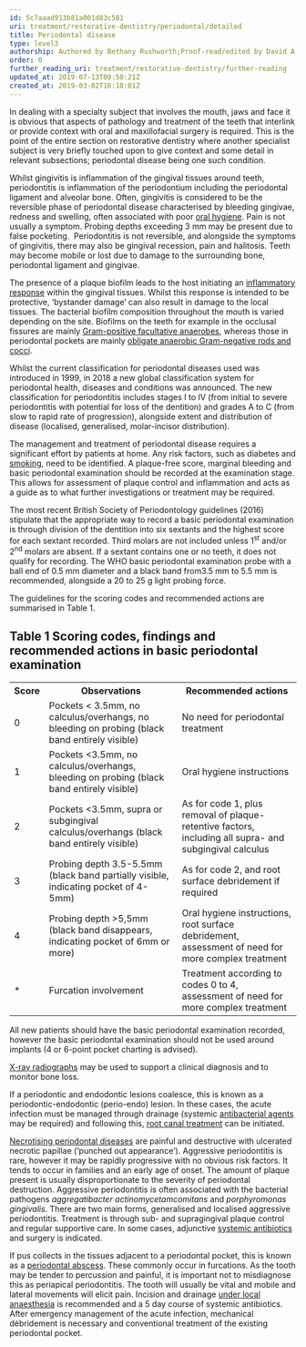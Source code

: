 ```yaml
---
id: 5c7aaad913b81a001d83c581
uri: treatment/restorative-dentistry/periodontal/detailed
title: Periodontal disease
type: level3
authorship: Authored by Bethany Rushworth;Proof-read/edited by David A. Mitchell
order: 0
further_reading_uri: treatment/restorative-dentistry/further-reading
updated_at: 2019-07-13T09:50:21Z
created_at: 2019-03-02T16:10:01Z
---
```


<p>In dealing with a specialty subject that involves the mouth,
    jaws and face it is obvious that aspects of pathology and
    treatment of the teeth that interlink or provide context
    with oral and maxillofacial surgery is required. This is
    the point of the entire section on restorative dentistry
    where another specialist subject is very briefly touched
    upon to give context and some detail in relevant subsections;
    periodontal disease being one such condition.</p>
<p>Whilst gingivitis is inflammation of the gingival tissues around
    teeth, periodontitis is inflammation of the periodontium
    including the periodontal ligament and alveolar bone. Often,
    gingivitis is considered to be the reversible phase of periodontal
    disease characterised by bleeding gingivae, redness and swelling,
    often associated with poor <a href="/help/oral-hygiene">oral hygiene</a>.
    Pain is not usually a symptom. Probing depths exceeding 3
    mm may be present due to false pocketing.  Periodontitis
    is not reversible, and alongside the symptoms of gingivitis,
    there may also be gingival recession, pain and halitosis.
    Teeth may become mobile or lost due to damage to the surrounding
    bone, periodontal ligament and gingivae.</p>
<p>The presence of a plaque biofilm leads to the host initiating
    an <a href="/treatment/other/medication/inflammation/more-info">inflammatory response</a>    within the gingival tissues. Whilst this response is intended
    to be protective, ‘bystander damage’ can also result in damage
    to the local tissues. The bacterial biofilm composition throughout
    the mouth is varied depending on the site. Biofilms on the
    teeth for example in the occlusal fissures are mainly
    <a href="/diagnosis/tests/microbiology">Gram-positive facultative anaerobes</a>, whereas those in
        periodontal pockets are mainly <a href="/diagnosis/tests/microbiology">obligate anaerobic Gram-negative rods and cocci</a>.</p>
<p>Whilst the current classification for periodontal diseases used
    was introduced in 1999, in 2018 a new global classification
    system for periodontal health, diseases and conditions was
    announced. The new classification for periodontitis includes
    stages I to IV (from initial to severe periodontitis with
    potential for loss of the dentition) and grades A to C (from
    slow to rapid rate of progression), alongside extent and
    distribution of disease (localised, generalised, molar-incisor
    distribution).</p>
<p>The management and treatment of periodontal disease requires
    a significant effort by patients at home. Any risk factors,
    such as diabetes and <a href="/diagnosis/drugs/tobacco">smoking</a>,
    need to be identified. A plaque-free score, marginal bleeding
    and basic periodontal examination should be recorded at the
    examination stage. This allows for assessment of plaque control
    and inflammation and acts as a guide as to what further investigations
    or treatment may be required.</p>
<p>The most recent British Society of Periodontology guidelines
    (2016) stipulate that the appropriate way to record a basic
    periodontal examination is through division of the dentition
    into six sextants and the highest score for each sextant
    recorded. Third molars are not included unless 1<sup>st</sup>    and/or 2<sup>nd</sup> molars are absent. If a sextant contains
    one or no teeth, it does not qualify for recording. The WHO
    basic periodontal examination probe with a ball end of 0.5
    mm diameter and a black band from3.5 mm to 5.5 mm is recommended,
    alongside a 20 to 25 g light probing force.</p>
<p>The guidelines for the scoring codes and recommended actions
    are summarised in Table 1.</p>
<h2>Table 1 Scoring codes, findings and recommended actions in basic
    periodontal examination</h2>
<table>
    <tbody>
        <tr>
            <th> Score</th>
            <th> Observations</th>
            <th> Recommended actions</th>
        </tr>
        <tr>
            <td> 0</td>
            <td> Pockets &lt; 3.5mm, no calculus/overhangs, no bleeding
                on probing (black band entirely visible)</td>
            <td>
            No need for periodontal treatment</td>
        </tr>
        <tr>
            <td> 1</td>
            <td> Pockets &lt;3.5mm, no calculus/overhangs, bleeding
                on probing (black band entirely visible)</td>
            <td>
            Oral hygiene instructions</td>
        </tr>
        <tr>
            <td> 2</td>
            <td> Pockets &lt;3.5mm, supra or subgingival calculus/overhangs
                (black band entirely visible)</td>
            <td> As for code 1, plus removal of plaque-retentive factors,
                including all supra- and subgingival calculus</td>
        </tr>
        <tr>
            <td> 3</td>
            <td> Probing depth 3.5-5.5mm (black band partially visible,
                indicating pocket of 4-5mm)</td>
            <td> As for code 2, and root surface debridement if required</td>
        </tr>
        <tr>
            <td> 4</td>
            <td> Probing depth &gt;5,5mm (black band disappears, indicating
                pocket of 6mm or more)</td>
            <td> Oral hygiene instructions, root surface debridement,
                assessment of need for more complex treatment</td>
        </tr>
        <tr>
            <td> *</td>
            <td> Furcation involvement</td>
            <td> Treatment according to codes 0 to 4, assessment of
                need for more complex treatment</td>
        </tr>
    </tbody>
</table>
<p>All new patients should have the basic periodontal examination
    recorded, however the basic periodontal examination should
    not be used around implants (4 or 6-point pocket charting
    is advised).</p>
<p><a href="/diagnosis/tests/x-ray">X-ray radiographs</a> may be
    used to support a clinical diagnosis and to monitor bone
    loss.</p>
<p>If a periodontic and endodontic lesions coalesce, this is known
    as a periodontic-endodontic (perio-endo) lesion. In these
    cases, the acute infection must be managed through drainage
    (systemic <a href="/treatment/other/medication/infection/more-info">antibacterial agents</a>    may be required) and following this, <a href="/treatment/restorative-dentistry/endodontics">root canal treatment</a>    can be initiated.</p>
<p><a href="/diagnosis/a-z/infection/more-info">Necrotising periodontal diseases</a>    are painful and destructive with ulcerated necrotic papillae
    (‘punched out appearance’). Aggressive periodontitis is rare,
    however it may be rapidly progressive with no obvious risk
    factors. It tends to occur in families and an early age of
    onset. The amount of plaque present is usually disproportionate
    to the severity of periodontal destruction. Aggressive periodontitis
    is often associated with the bacterial pathogens <i>aggregatibacter actinomycetamcomitans</i>    and <i>porphyromonas gingivalis</i>. There are two main forms,
    generalised and localised aggressive periodontitis. Treatment
    is through sub- and supragingival plaque control and regular
    supportive care. In some cases, adjunctive <a href="/treatment/other/medication/infection/detailed">systemic antibiotics</a>    and surgery is indicated.</p>
<p>If pus collects in the tissues adjacent to a periodontal pocket,
    this is known as a <a href="/diagnosis/a-z/abscess">periodontal abscess</a>.
    These commonly occur in furcations. As the tooth may be tender
    to percussion and painful, it is important not to misdiagnose
    this as periapical periodontitis. The tooth will usually
    be vital and mobile and lateral movements will elicit pain.
    Incision and drainage <a href="/treatment/surgery/anaesthesia">under local anaesthesia</a>    is recommended and a 5 day course of systemic antibiotics.
    After emergency management of the acute infection, mechanical
    débridement is necessary and conventional treatment of the
    existing periodontal pocket.</p>
